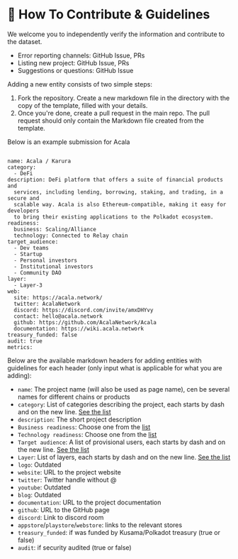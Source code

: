 # 🤝 How To Contribute & Guidelines

We welcome you to independently verify the information and contribute to the dataset.

- Error reporting channels: GitHub Issue, PRs
- Listing new project: GitHub Issue, PRs
- Suggestions or questions: GitHub Issue

Adding a new entity consists of two simple steps:

1. Fork the repository. Create a new markdown file in the directory with the copy of the template, filled with your details. 
2. Once you're done, create a pull request in the main repo. The pull request should only contain the Markdown file created from the template.

Below is an example submission for Acala
```

name: Acala / Karura
category:
  - DeFi
description: DeFi platform that offers a suite of financial products and
  services, including lending, borrowing, staking, and trading, in a secure and
  scalable way. Acala is also Ethereum-compatible, making it easy for developers
  to bring their existing applications to the Polkadot ecosystem.
readiness:
  business: Scaling/Alliance
  technology: Connected to Relay chain
target_audience:
  - Dev teams
  - Startup
  - Personal investors
  - Institutional investors
  - Community DAO
layer:
  - Layer-3
web:
  site: https://acala.network/
  twitter: AcalaNetwork
  discord: https://discord.com/invite/amxDHYvy
  contact: hello@acala.network
  github: https://github.com/AcalaNetwork/Acala
  documentation: https://wiki.acala.network
treasury_funded: false
audit: true
metrics:

```

Below are the available markdown headers for adding entities with guidelines for each header (only input what is applicable for what you are adding):

- `name`: The project  name (will also be used as page name), cen be several names for different chains or products
- `category`: List of categories describing the project, each starts by dash and on the new line. [See the list](https://github.com/JUSTVenturesGmbH/ecosystem-map/tree/main?tab=readme-ov-file#category)
- `description`: The short project description
- `Business readiness`: Choose one from the [list](https://github.com/JUSTVenturesGmbH/ecosystem-map/tree/main?tab=readme-ov-file#business-readiness)
- `Technology readiness`: Choose one from the [list](https://github.com/JUSTVenturesGmbH/ecosystem-map/tree/main?tab=readme-ov-file#technology-readiness)
- `Target audience`: A list of provisional users, each starts by dash and on the new line. [See the list](https://github.com/JUSTVenturesGmbH/ecosystem-map/tree/main?tab=readme-ov-file#target-audience)
- `Layer`: List of layers, each starts by dash and on the new line. [See the list](https://github.com/JUSTVenturesGmbH/ecosystem-map/tree/main?tab=readme-ov-file#typelayer)
- `logo`: Outdated
- `website`: URL to the project website
- `twitter`: Twitter handle without @
- `youtube`: Outdated
- `blog`: Outdated
- `documentation`: URL to the project documentation
- `github`: URL to the GitHub page
- `discord`: Link to discord room
- `appstore`/`playstore`/`webstore`: links to the relevant stores
- `treasury_funded`: if was funded by Kusama/Polkadot treasury (true or false)
- `audit`: if security audited (true or false)
